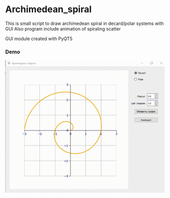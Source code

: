 # Archimedean_spiral
This is small script to draw archimedean spiral in decard/polar systems with GUI
Also program include animation of  spiraling scatter 

GUI module created with PyQT5

### Demo
![Alt text](/demo.gif?raw=true "Screenshot")
